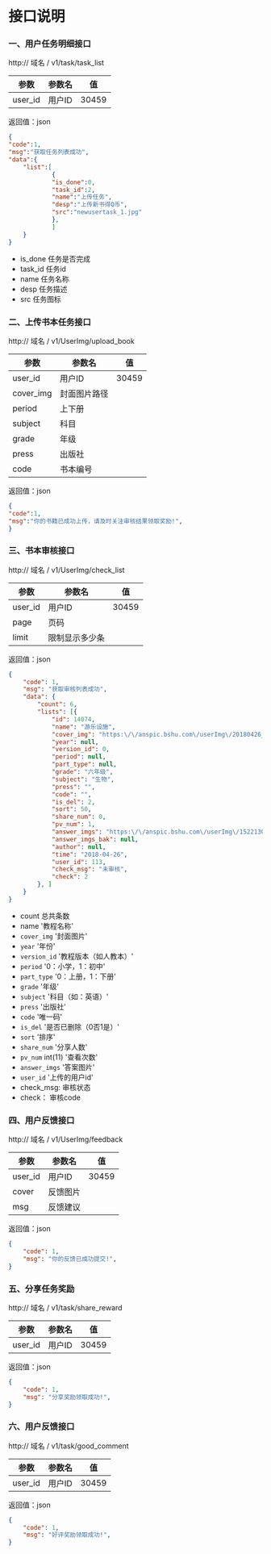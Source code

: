 # 接口说明

### 一、用户任务明细接口

http:// 域名 / v1/task/task_list

| 参数    | 参数名 | 值    |
| ------- | ------ | ----- |
| user_id | 用户ID | 30459 |

返回值：json

```json
{
"code":1,
"msg":"获取任务列表成功",
"data":{
	"list":[
    		{
            "is_done":0,
            "task_id":2,
            "name":"上传任务",
            "desp":"上传新书得Q币",
            "src":"newusertask_1.jpg"
            },
			]	
	}
}
```

- is_done 任务是否完成
- task_id  任务id
- name 任务名称
- desp  任务描述
- src  任务图标

### 二、上传书本任务接口

http:// 域名 / v1/UserImg/upload_book

| 参数      | 参数名       | 值    |
| --------- | ------------ | ----- |
| user_id   | 用户ID       | 30459 |
| cover_img | 封面图片路径 |       |
| period    | 上下册       |       |
| subject   | 科目         |       |
| grade     | 年级         |       |
| press     | 出版社       |       |
| code      | 书本编号     |       |

返回值：json

```json
{
"code":1,
"msg":"你的书籍已成功上传，请及时关注审核结果领取奖励!",
}
```

### 三、书本审核接口

http:// 域名 / v1/UserImg/check_list

| 参数    | 参数名         | 值    |
| ------- | -------------- | ----- |
| user_id | 用户ID         | 30459 |
| page    | 页码           |       |
| limit   | 限制显示多少条 |       |

返回值：json

```json
{
	"code": 1,
	"msg": "获取审核列表成功",
	"data": {
		"count": 6,
		"lists": [{
			"id": 14074,
			"name": "游乐设施",
			"cover_img": "https:\/\/anspic.bshu.com\/userImg\/20180426_114239.png",
			"year": null,
			"version_id": 0,
			"period": null,
			"part_type": null,
			"grade": "六年级",
			"subject": "生物",
			"press": "",
			"code": "",
			"is_del": 2,
			"sort": 50,
			"share_num": 0,
			"pv_num": 1,
			"answer_imgs": "https:\/\/anspic.bshu.com\/userImg\/1522130898409.jpg",
			"answer_imgs_bak": null,
			"author": null,
			"time": "2018-04-26",
			"user_id": 113,
			"check_msg": "未审核",
			"check": 2
		}, ]
	}
}
```

-    count  总共条数
-    name   '教程名称'
-   `cover_img`  '封面图片'
-   `year` '年份'
-   `version_id`  '教程版本（如人教本）'
-   `period`  '0：小学，1：初中'
-   `part_type`  '0：上册，1：下册'
-   `grade`  '年级'
-   `subject`  '科目（如：英语）'
-   `press`  '出版社'
-   `code`  '唯一码'
-   `is_del`  '是否已删除（0否1是）'
-   `sort`  '排序'
-   `share_num`  '分享人数'
-   `pv_num` int(11)  '查看次数'
-   `answer_imgs`  '答案图片'
-   `user_id` '上传的用户id'
-    check_msg:  审核状态
-    check： 审核code

### 四、用户反馈接口

http:// 域名 / v1/UserImg/feedback

| 参数    | 参数名   | 值    |
| ------- | -------- | ----- |
| user_id | 用户ID   | 30459 |
| cover   | 反馈图片 |       |
| msg     | 反馈建议 |       |

返回值：json

```json
{
	"code": 1,
	"msg": "你的反馈已成功提交!",
}
```

### 五、分享任务奖励

http:// 域名 / v1/task/share_reward

| 参数    | 参数名 | 值    |
| ------- | ------ | ----- |
| user_id | 用户ID | 30459 |

返回值：json

```json
{
	"code": 1,
	"msg": "分享奖励领取成功!",
}
```



### 六、用户反馈接口

http:// 域名 / v1/task/good_comment

| 参数    | 参数名 | 值    |
| ------- | ------ | ----- |
| user_id | 用户ID | 30459 |

返回值：json

```json
{
	"code": 1,
	"msg": "好评奖励领取成功!",
}
```





